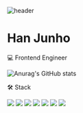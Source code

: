 ![header](https://capsule-render.vercel.app/api?type=wave&color=auto&height=300&section=header&text=%20igoman2&fontSize=90)

# Han Junho
💻   Frontend Engineer
<!-- <div >
stack⭐️
</div> -->

  
  ![Anurag's GitHub stats](https://github-readme-stats.vercel.app/api?username=igoman2&show_icons=true&theme=radical)

<!-- [![Hits](https://hits.seeyoufarm.com/api/count/incr/badge.svg?url=https%3A%2F%2Fgithub.com%2Figoman2%2Fhit-counter&count_bg=%23FF67C2&title_bg=%23555555&icon=&icon_color=%23E7E7E7&title=hits&edge_flat=true)](https://hits.seeyoufarm.com)
 -->







🛠 Stack

![](https://img.shields.io/badge/html-E34F26?style=flat-square&logo=html5&logoColor=white)
![](https://img.shields.io/badge/css-1572B6?style=flat-square&logo=css3&logoColor=white)
![](https://img.shields.io/badge/javascript-F7DF1E?style=flat-square&logo=JavaScript&logoColor=white)
![](https://img.shields.io/badge/Vue-4FC08D?style=flat-square&logo=Vuetify&logoColor=white)
![](https://img.shields.io/badge/Vuetify-1867C0?style=flat-square&logo=Vue.js&logoColor=white)
![](https://img.shields.io/badge/Nuxt.js-000000?style=flat-square&logo=Nuxt.js&logoColor=white)
![](https://img.shields.io/badge/Node.js-339933?style=flat-square&logo=Node.js&logoColor=white)

